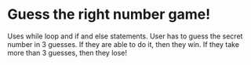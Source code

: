 # Guess the right number game!
Uses while loop and if and else statements.
User has to guess the secret number in 3 guesses. If they are able to do it, then they win. If they take more than 3 guesses, then they lose!

